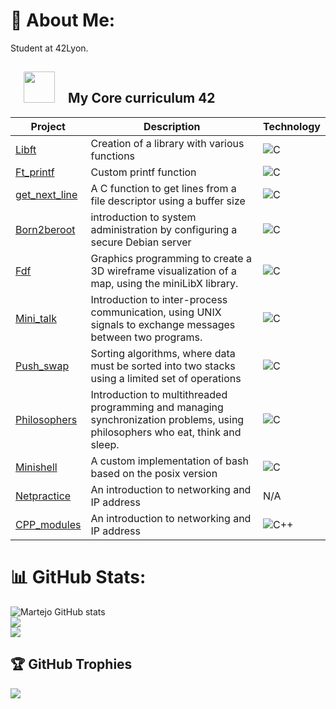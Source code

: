 # 💫 About Me:
Student at 42Lyon.

<h2>&emsp;<img src="https://media4.giphy.com/media/v1.Y2lkPTc5MGI3NjExcXRyODFjNTRrZTc5dGx4c3N6YXRkbmo4OGhmaGx5MTJ0OHVkbzloeCZlcD12MV9pbnRlcm5hbF9naWZfYnlfaWQmY3Q9cw/Rq1qDYKTTp3MWZ9mgI/giphy.gif" width=50px>&emsp;My Core curriculum 42</h2>

  
| Project | Description | Technology |
|--------|-------------|--------------|
| [Libft](https://github.com/Martejo/libft) |Creation of a library with various functions| ![C](https://custom-icon-badges.demolab.com/badge/C-03599C.svg?logo=c-in-hexagon&logoColor=white) |
| [Ft_printf](https://github.com/Martejo/Printf) |Custom printf function| ![C](https://custom-icon-badges.demolab.com/badge/C-03599C.svg?logo=c-in-hexagon&logoColor=white)|
| [get_next_line](https://github.com/Martejo/GNL) |A C function to get lines from a file descriptor using a buffer size|![C](https://custom-icon-badges.demolab.com/badge/C-03599C.svg?logo=c-in-hexagon&logoColor=white)|
| [Born2beroot](https://github.com/Martejo/Born2beroot) |introduction to system administration by configuring a secure Debian server|![C](https://img.shields.io/badge/Debian-D70A53?logo=debian&logoColor=white)|
| [Fdf](https://github.com/Martejo/FDF) |Graphics programming to create a 3D wireframe visualization of a map, using the miniLibX library.|![C](https://custom-icon-badges.demolab.com/badge/C-03599C.svg?logo=c-in-hexagon&logoColor=white)|
| [Mini_talk](https://github.com/Martejo/Mini-talk) |Introduction to inter-process communication, using UNIX signals to exchange messages between two programs.|![C](https://custom-icon-badges.demolab.com/badge/C-03599C.svg?logo=c-in-hexagon&logoColor=white)|
| [Push_swap](https://github.com/Martejo/Pushswap) |Sorting algorithms, where data must be sorted into two stacks using a limited set of operations|![C](https://custom-icon-badges.demolab.com/badge/C-03599C.svg?logo=c-in-hexagon&logoColor=white)|
| [Philosophers](https://github.com/Martejo/philo) |Introduction to multithreaded programming and managing synchronization problems, using philosophers who eat, think and sleep.|![C](https://custom-icon-badges.demolab.com/badge/C-03599C.svg?logo=c-in-hexagon&logoColor=white)|
| [Minishell](https://github.com/Martejo/miniShell) |A custom implementation of bash based on the posix version|![C](https://custom-icon-badges.demolab.com/badge/C-03599C.svg?logo=c-in-hexagon&logoColor=white)|
| [Netpractice](https://github.com/Martejo/Pushswap) |An introduction to networking and IP address| N/A|
| [CPP_modules](https://github.com/Martejo/Pushswap) |An introduction to networking and IP address| ![C++](https://custom-icon-badges.demolab.com/badge/C++-9C033A.svg?logo=cpp2&logoColor=white)|







# 📊 GitHub Stats:
![Martejo GitHub stats](https://github-readme-stats.vercel.app/api?username=Martejo&show_icons=true&theme=onedark) <br>
![](https://github-readme-streak-stats.herokuapp.com/?user=Martejo&theme=onedark&hide_border=false) <br>
![](https://github-readme-stats.vercel.app/api/top-langs/?username=Martejo&theme=onedark&hide_border=false&include_all_commits=false&count_private=false&layout=compact)

## 🏆 GitHub Trophies
![](https://github-profile-trophy.vercel.app/?username=Martejo&theme=onedark)





